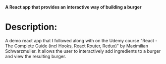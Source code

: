 **A React app that provides an interactive way of building a burger**

# Description:
A demo react app that I followed along with on the Udemy course "React - The Complete Guide (incl Hooks, React Router, Redux)" by Maximilian Schwarzmuller. It allows the user to interactively add ingredients to a burger and view the resulting burger.
